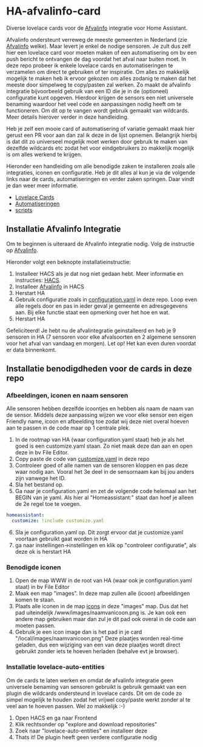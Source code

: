 # HA-afvalinfo-card
Diverse lovelace cards voor de [Afvalinfo](https://github.com/heyajohnny/afvalinfo "Afvalinfo") integratie voor Home Assistant.

Afvalinfo ondersteunt verreweg de meeste gemeenten in Nederland (zie [Afvalinfo](https://github.com/heyajohnny/afvalinfo "Afvalinfo") welke).
Maar levert je enkel de nodige sensoren. Je zult dus zelf hier een lovelace card voor moeten maken of een automatisering om bv een push bericht te ontvangen de dag voordat het afval naar buiten moet.
In deze repo probeer ik enkele lovelace cards en automatiseringen te verzamelen om direct te gebruiken of ter inspiratie.
Om alles zo makkelijk mogelijk te maken heb ik ervoor gekozen om alles zodanig te maken dat het meeste door simpelweg te copy/pasten zal werken.
Zo maakt de afvalinfo integratie bijvoorbeeld gebruik van een ID die je in de (optioneel) configuratie kunt opgeven.
Hierdoor krijgen de sensors een niet universele benaming waardoor het veel code en aanpassingen nodig heeft om te functioneren.
Om dit op te vangen wordt gebruik gemaakt van wildcards.
Meer details hierover verder in deze handleiding.

Heb je zelf een mooie card of automatisering of variatie gemaakt maak hier gerust een PR voor aan dan zal ik deze in de lijst opnemen.
Belangrijk hierbij is dat dit zo universeel mogelijk moet werken door gebruik te maken van dezelfde wildcards etc zodat het voor eindgebruikers zo makkelijk mogelijk is om alles werkend te krijgen.

Hieronder een handleiding om alle benodigde zaken te installeren zoals alle integraties, iconen en configuratie. Heb je dit alles al kun je via de volgende links naar de cards, automatiseringen en verder zaken springen. Daar vindt je dan weer meer informatie.

* [Lovelace Cards](https://github.com/bafplus/HA-afvalinfo-card/tree/main/cards)
* [Automatiseringen](https://github.com/bafplus/HA-afvalinfo-card/tree/main/automatiseringen)
* [scripts](https://github.com/bafplus/HA-afvalinfo-card/tree/main/scripts)

## Installatie Afvalinfo Integratie

Om te beginnen is uiteraard de Afvalinfo integratie nodig.
Volg de instructie op [Afvalinfo](https://github.com/heyajohnny/afvalinfo "Afvalinfo").

Hieronder volgt een beknopte installatieinstructie:

1. Installeer HACS als je dat nog niet gedaan hebt. Meer informatie en instructies: [HACS](https://hacs.xyz/docs/setup/prerequisites "HACS").
2. Installeer [Afvalinfo](https://github.com/heyajohnny/afvalinfo "Afvalinfo") in HACS
3. Herstart HA
4. Gebruik configuratie zoals in [configuration.yaml](https://github.com/bafplus/HA-afvalinfo-card/blob/main/configuration.yaml "configuration.yaml") in deze repo. Loop even alle regels door en pas in ieder geval je gemeente en adresgegevens aan. Bij elke functie staat een opmerking over het hoe en wat.
5. Herstart HA

Gefeliciteerd! Je hebt nu de afvalintegratie geinstalleerd en heb je 9 sensoren in HA (7 sensoren voor elke afvalsoorten en 2 algemene sensoren voor het afval van vandaag en morgen). Let op! Het kan even duren voordat er data binnenkomt.

## Installatie benodigdheden voor de cards in deze repo
### Afbeeldingen, iconen en naam sensoren
Alle sensoren hebben dezelfde icoontjes en hebben als naam de naam van de sensor. Middels deze aanpassing wijzen we voor elke sensor een eigen Friendly name, icoon en afbeelding toe zodat wij deze niet overal hoeven aan te passen in de code maar op 1 centrale plek.
1. In de rootmap van HA (waar configuration.yaml staat) heb je als het goed is een customize.yaml staan. Zo niet maak deze dan aan en open deze in bv File Editor.
2. Copy paste de code van [customize.yaml](https://github.com/bafplus/HA-afvalinfo-card/blob/main/customize.yaml "customize.yaml") in deze repo
3. Controleer goed of alle namen van de sensoren kloppen en pas deze waar nodig aan. Vooral het 3e deel in de sensornaam kan bij jou anders zijn vanwege het ID.  
4. Sla het bestand op.
5. Ga naar je configuration.yaml en zet de volgende code helemaal aan het BEGIN van je yaml. Als hier al "Homeassistant:" staat dan hoef je alleen de 2e regel toe te voegen.
```yaml
homeassistant:
  customize: !include customize.yaml
```
6. Sla je configuration.yaml op. Dit zorgt ervoor dat je customize.yaml voortaan gebruikt gaat worden in HA
7. ga naar instellingen->instellingen en klik op "controleer configuratie", als deze ok is herstart HA

### Benodigde iconen
1. Open de map WWW in de root van HA (waar ook je configuration.yaml staat) in bv File Editor
2. Maak een map "images". In deze map zullen alle (icoon) afbeeldingen komen te staan.
3. Plaats alle iconen in de map [icons](https://github.com/bafplus/HA-afvalinfo-card/tree/main/icons "icons") in deze "images" map. Dus dat het pad uiteindelijk /www/images/naamvanicoon.png is. Je kan ook een andere map gebruiken maar dan zul je dit pad ook overal in de code aan moeten passen.
4. Gebruik je een icon image dan is het pad in je card "/local/images/naamvanicoon.png"
Deze plaatjes worden real-time geladen, dus een wijziging van een van deze plaatjes wordt direct gebruikt zonder iets te hoeven herladen (behalve evt je browser).

### Installatie lovelace-auto-entities
Om de cards te laten werken en omdat de afvalinfo integratie geen universele benaming van sensoren gebruikt is gebruik gemaakt van een plugin die wildcards ondersteund in lovelace cards. Dit om de code zo simpel mogelijk te houden zodat het vrijwel copy/paste werkt zonder al te veel aan te hoeven passen. Wel zo makkelijk :-)
1. Open HACS en ga naar Frontend
2. Klik rechtsonder op "explore and download repositories"
3. Zoek naar "lovelace-auto-entities" en installeer deze
4. Thats it! De plugin heeft geen verdere configuratie nodig




